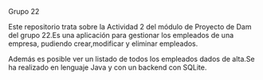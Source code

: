 Grupo 22

Este repositorio trata sobre la Actividad 2 del módulo de Proyecto de Dam del grupo 22.Es una aplicación para gestionar los empleados de una empresa, pudiendo crear,modificar y eliminar empleados.

Además es posible ver un listado de todos los empleados dados de alta.Se ha realizado en lenguaje Java y con un backend con SQLite.
